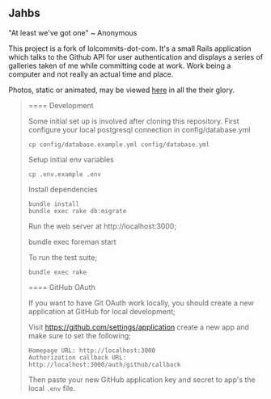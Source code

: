 ## Jahbs

"At least we've got one" ~ Anonymous

This project is a fork of lolcommits-dot-com. It's a small Rails application
which talks to the Github API for user authentication and displays a series of
galleries taken of me while committing code at work. Work being a computer and
not really an actual time and place.

Photos, static or animated, may be viewed [here](http://jahbs.0p9.co) in all the
their glory.

>
> ==== Development
>
> Some initial set up is involved after cloning this repository. First configure
> your local postgresql connection in config/database.yml
>
>     cp config/database.example.yml config/database.yml
>
> Setup initial env variables
>
>     cp .env.example .env
>
> Install dependencies
>
>     bundle install
>     bundle exec rake db:migrate
>
> Run the web server at http://localhost:3000;
>
>    bundle exec foreman start
>
> To run the test suite;
>
>     bundle exec rake
>
> ==== GitHub OAuth
>
> If you want to have Git OAuth work locally, you should create a new application
> at GitHub for local development;
>
> Visit https://github.com/settings/application create a new app and make sure to
> set the following;
>
>     Homepage URL: http://localhost:3000
>     Authorization callback URL: http://localhost:3000/auth/github/callback
>
> Then paste your new GitHub application key and secret to app's the local `.env`
> file.
